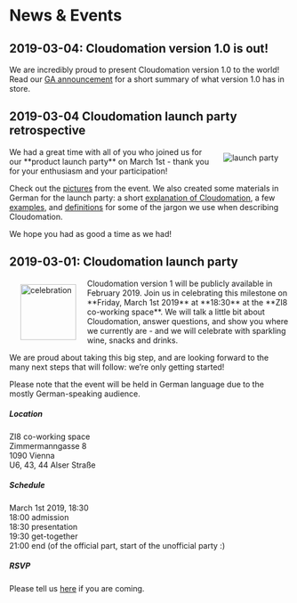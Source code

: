 # News & Events

## 2019-03-04: Cloudomation version 1.0 is out!
We are incredibly proud to present Cloudomation version 1.0 to the world! Read our [GA announcement](/site/Hooray+GA) for a short summary of what version 1.0 has in store.

## 2019-03-04 Cloudomation launch party retrospective
<img src="/sitedata/images/launch_party.JPG" alt="launch party" class="responsive d-none d-md-block" style="float:right; margin: 10px 20px"/>
We had a great time with all of you who joined us for our **product launch party** on March 1st - thank you for your enthusiasm and your participation!

Check out the [pictures](https://photos.app.goo.gl/tqm3oom1o1v8ZVQW9) from the event. We also created some materials in German for the launch party: a short [explanation of Cloudomation](/sitedata/downloads/Cloudomation_kurz_erklärt.pdf), a few [examples](/sitedata/downloads/Cloudomation_Beispiele.pdf), and [definitions](/sitedata/downloads/Cloudomation_was_bedeutet.pdf) for some of the jargon we use when describing Cloudomation.

We hope you had as good a time as we had!

## 2019-03-01: Cloudomation launch party
<img src="/sitedata/images/party_horn.PNG" alt="celebration" class="d-none d-md-block" width="100" style="float:left; margin: 10px 20px"/>
Cloudomation version 1 will be publicly available in February 2019. Join us in celebrating this milestone on **Friday, March 1st 2019** at **18:30** at the **ZI8 co-working space**. We will talk a little bit about Cloudomation, answer questions, and show you where we currently are - and we will celebrate with sparkling wine, snacks and drinks.

We are proud about taking this big step, and are looking forward to the many next steps that will follow: we’re only getting started!

Please note that the event will be held in German language due to the mostly German-speaking audience.

##### Location
ZI8 co-working space  
Zimmermanngasse 8  
1090 Vienna  
U6, 43, 44 Alser Straße  

##### Schedule
March 1st 2019, 18:30  
18:00 admission  
18:30 presentation  
19:30 get-together  
21:00 end (of the official part, start of the unofficial party :)

##### RSVP
Please tell us [here](https://doodle.com/poll/q9srp5h6dubsinz6) if you are coming.
